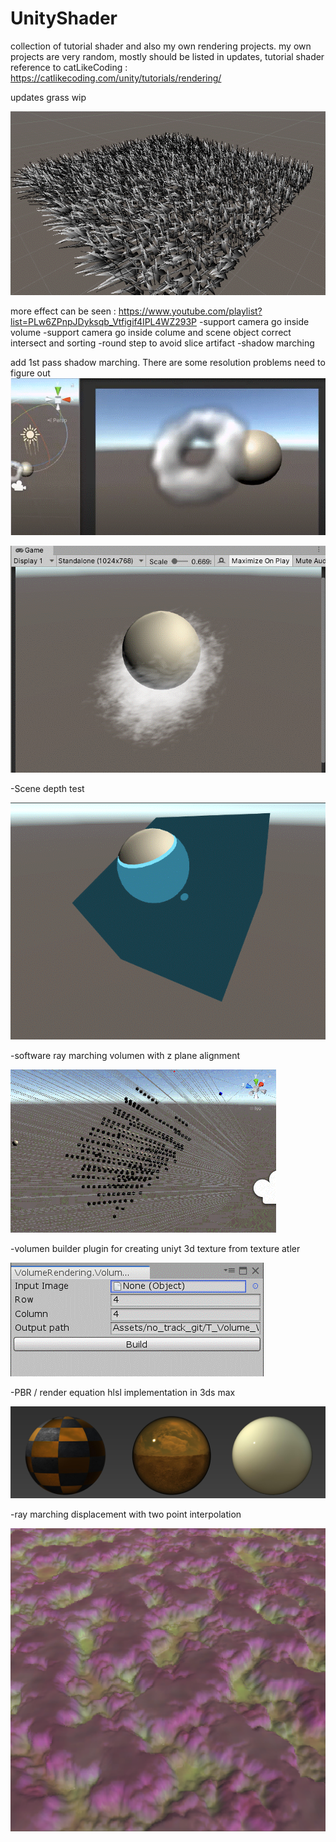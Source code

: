 # UnityShader
collection of tutorial shader and also my own rendering projects.
my own projects are very random, mostly should be listed in updates, tutorial shader reference to catLikeCoding : https://catlikecoding.com/unity/tutorials/rendering/

updates
grass wip

![Image of shadow marching](https://github.com/hyunxiGit/UnityShader/blob/master/readmeImg/grass.gif)

more effect can be seen :
https://www.youtube.com/playlist?list=PLw6ZPnpJDyksqb_Vtfigif4IPL4WZ293P
-support camera go inside volume
-support camera go inside colume and scene object correct intersect and sorting
-round step to avoid slice artifact
-shadow marching

add 1st pass shadow marching. There are some resolution problems need to figure out
![Image of shadow marching](https://github.com/hyunxiGit/UnityShader/blob/master/readmeImg/v_fog_light_march.gif)

![Image of round step](https://github.com/hyunxiGit/UnityShader/blob/master/readmeImg/fog_intersect_round_step.gif)

-Scene depth test

![Image of scene depth test](https://github.com/hyunxiGit/UnityShader/blob/master/readmeImg/scene_depth_test.gif)

-software ray marching volumen with z plane alignment

![Image of software ray march volumen](https://github.com/hyunxiGit/UnityShader/blob/master/readmeImg/software_raymarch_volumen.gif)

-volumen builder plugin for creating uniyt 3d texture from texture atler

![Image volume builder](https://github.com/hyunxiGit/UnityShader/blob/master/readmeImg/volumeassetBuilder.gif)

-PBR / render equation hlsl implementation in 3ds max

![Image volume builder](https://github.com/hyunxiGit/UnityShader/blob/master/readmeImg/pbr.jpg)

-ray marching displacement with two point interpolation

![Image of raymatching](https://github.com/hyunxiGit/UnityShader/blob/master/readmeImg/raymarchingDis.gif)

